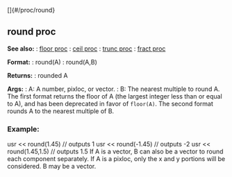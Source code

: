 []{#/proc/round}
  ## round proc
  **See also:**
  :   [floor proc](ref/proc/floor)
  :   [ceil proc](ref/proc/ceil)
  :   [trunc proc](ref/proc/trunc)
  :   [fract proc](ref/proc/fract)
  <!-- -->
  **Format:**
  :   round(A)
  :   round(A,B)
  <!-- -->
  **Returns:**
  :   rounded A
  <!-- -->
  **Args:**
  :   A: A number, pixloc, or vector.
  :   B: The nearest multiple to round A.
  The first format returns the floor of A (the largest integer less than
  or equal to A), and has been deprecated in favor of `floor(A)`. The
  second format rounds A to the nearest multiple of B.
  ### Example:
  usr \<\< round(1.45) // outputs 1 usr \<\< round(-1.45) // outputs -2
  usr \<\< round(1.45,1.5) // outputs 1.5
  If A is a vector, B can also be a vector to round each component
  separately.
  If A is a pixloc, only the x and y portions will be considered. B may be
  a vector.